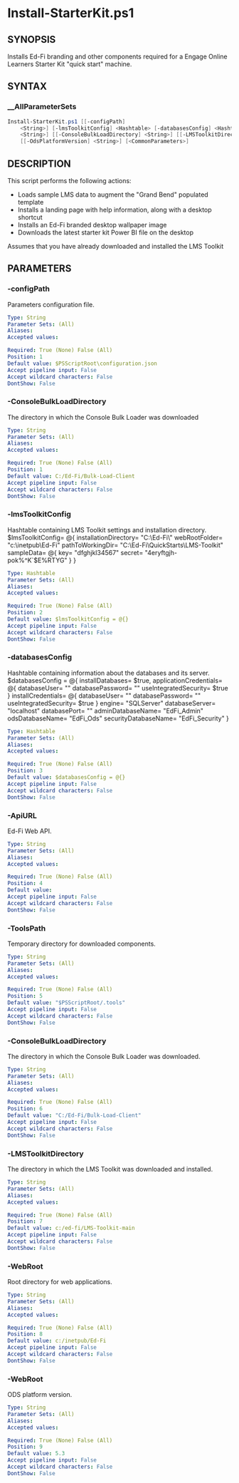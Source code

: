# Install-StarterKit.ps1

## SYNOPSIS

Installs Ed-Fi branding and other components required for a
Engage Online Learners Starter Kit "quick start" machine.

## SYNTAX

### __AllParameterSets

```powershell
Install-StarterKit.ps1 [[-configPath] 
    <String>] [-lmsToolkitConfig] <Hashtable> [-databasesConfig] <Hashtable> [-ApiUrl] <String> [[-ToolsPath] 
    <String>] [[-ConsoleBulkLoadDirectory] <String>] [[-LMSToolkitDirectory] <String>] [[-WebRoot] <String>] 
    [[-OdsPlatformVersion] <String>] [<CommonParameters>]
```

## DESCRIPTION

This script performs the following actions:

* Loads sample LMS data to augment the "Grand Bend" populated template
* Installs a landing page with help information, along with a desktop shortcut
* Installs an Ed-Fi branded desktop wallpaper image
* Downloads the latest starter kit Power BI file on the desktop

Assumes that you have already downloaded and installed the LMS Toolkit

## PARAMETERS

### -configPath

Parameters configuration file.

```yaml
Type: String
Parameter Sets: (All)
Aliases:
Accepted values:

Required: True (None) False (All)
Position: 1
Default value: $PSScriptRoot\configuration.json
Accept pipeline input: False
Accept wildcard characters: False
DontShow: False
```

### -ConsoleBulkLoadDirectory

The directory in which the Console Bulk Loader was downloaded

```yaml
Type: String
Parameter Sets: (All)
Aliases:
Accepted values:

Required: True (None) False (All)
Position: 1
Default value: C:/Ed-Fi/Bulk-Load-Client
Accept pipeline input: False
Accept wildcard characters: False
DontShow: False
```
### -lmsToolkitConfig

Hashtable containing LMS Toolkit settings and installation directory.
  $lmsToolkitConfig= @{
      installationDirectory= "C:\\Ed-Fi\\"
      webRootFolder= "c:\\inetpub\\Ed-Fi"
      pathToWorkingDir= "C:\\Ed-Fi\\QuickStarts\\LMS-Toolkit"
      sampleData= @{
          key= "dfghjkl34567"
          secret= "4eryftgjh-pok%^K`$E%RTYG"
      }
  }
```yaml
Type: Hashtable
Parameter Sets: (All)
Aliases:
Accepted values:

Required: True (None) False (All)
Position: 2
Default value: $lmsToolkitConfig = @{}
Accept pipeline input: False
Accept wildcard characters: False
DontShow: False
```

### -databasesConfig

Hashtable containing information about the databases and its server.
  $databasesConfig = @{
      installDatabases= $true,
      applicationCredentials= @{
          databaseUser= ""
          databasePassword= ""
          useIntegratedSecurity= $true
      }
      installCredentials= @{
          databaseUser= ""
          databasePassword= ""
          useIntegratedSecurity= $true
      }
      engine= "SQLServer"
      databaseServer= "localhost"
      databasePort= ""
      adminDatabaseName= "EdFi_Admin"
      odsDatabaseName= "EdFi_Ods"
      securityDatabaseName= "EdFi_Security"
  }

```yaml
Type: Hashtable
Parameter Sets: (All)
Aliases:
Accepted values:

Required: True (None) False (All)
Position: 3
Default value: $databasesConfig = @{}
Accept pipeline input: False
Accept wildcard characters: False
DontShow: False
```

### -ApiURL

Ed-Fi Web API.

```yaml
Type: String
Parameter Sets: (All)
Aliases:
Accepted values:

Required: True (None) False (All)
Position: 4
Default value: 
Accept pipeline input: False
Accept wildcard characters: False
DontShow: False
```

### -ToolsPath

Temporary directory for downloaded components.

```yaml
Type: String
Parameter Sets: (All)
Aliases:
Accepted values:

Required: True (None) False (All)
Position: 5
Default value: "$PSScriptRoot/.tools"
Accept pipeline input: False
Accept wildcard characters: False
DontShow: False
```
### -ConsoleBulkLoadDirectory

The directory in which the Console Bulk Loader was downloaded.

```yaml
Type: String
Parameter Sets: (All)
Aliases:
Accepted values:

Required: True (None) False (All)
Position: 6
Default value: "C:/Ed-Fi/Bulk-Load-Client"
Accept pipeline input: False
Accept wildcard characters: False
DontShow: False
```

### -LMSToolkitDirectory

The directory in which the LMS Toolkit was downloaded and installed.

```yaml
Type: String
Parameter Sets: (All)
Aliases:
Accepted values:

Required: True (None) False (All)
Position: 7
Default value: c:/ed-fi/LMS-Toolkit-main
Accept pipeline input: False
Accept wildcard characters: False
DontShow: False
```
### -WebRoot

Root directory for web applications.

```yaml
Type: String
Parameter Sets: (All)
Aliases:
Accepted values:

Required: True (None) False (All)
Position: 8
Default value: c:/inetpub/Ed-Fi
Accept pipeline input: False
Accept wildcard characters: False
DontShow: False
```

### -WebRoot

ODS platform version.

```yaml
Type: String
Parameter Sets: (All)
Aliases:
Accepted values:

Required: True (None) False (All)
Position: 9
Default value: 5.3
Accept pipeline input: False
Accept wildcard characters: False
DontShow: False
```